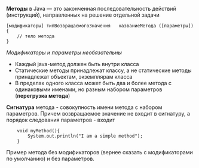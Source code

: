 **Методы** в Java — это законченная последовательность действий (инструкций), направленных на решение отдельной задачи

```
[модификаторы] типВозвращаемогоЗначения   названиеМетода ([параметры]){
    // тело метода
}
```
_Модификаторы и параметры необязательны_

- Каждый java-метод должен быть внутри класса 
- Статические методы принадлежат классу, а не статические методы принадлежат объектам, экземплярам класса 
- В пределах одного класса может быть два и более метода с одинаковыми именами, но разным набором параметров (**перегрузка метода**)

**Сигнатура** метода - совокупность имени метода с набором параметров. Причем возвращаемое значение не входит в сигнатуру, а порядок следования параметров - входит

```
    void myMethod(){
        System.out.println("I am a simple method");
    }
```
Пример метода без модификаторов (вернее сказать с модификаторами по умолчанию) и без параметров.


